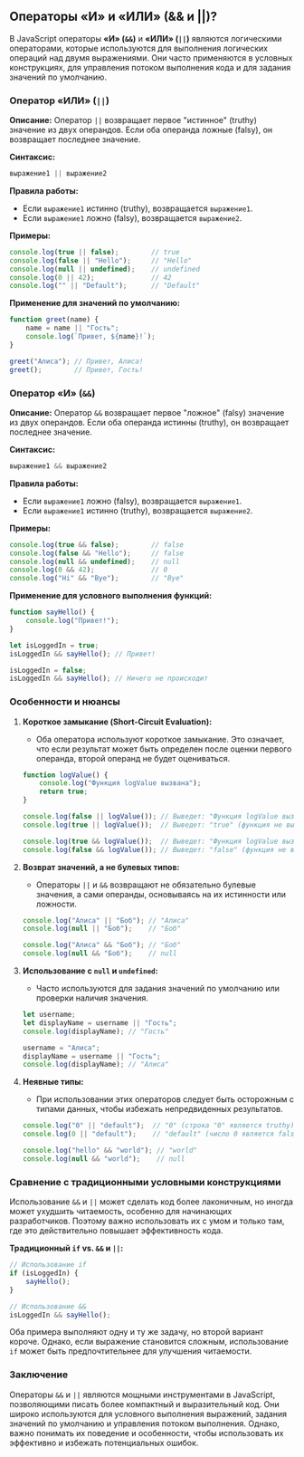 ## Операторы «И» и «ИЛИ» (&& и ||)?

В JavaScript операторы **«И» (`&&`)** и **«ИЛИ» (`||`)** являются логическими операторами, которые используются для выполнения логических операций над двумя выражениями. Они часто применяются в условных конструкциях, для управления потоком выполнения кода и для задания значений по умолчанию.

### Оператор «ИЛИ» (`||`)

**Описание:**
Оператор `||` возвращает первое "истинное" (truthy) значение из двух операндов. Если оба операнда ложные (falsy), он возвращает последнее значение.

**Синтаксис:**
```javascript
выражение1 || выражение2
```

**Правила работы:**
- Если `выражение1` истинно (truthy), возвращается `выражение1`.
- Если `выражение1` ложно (falsy), возвращается `выражение2`.

**Примеры:**

```javascript
console.log(true || false);        // true
console.log(false || "Hello");     // "Hello"
console.log(null || undefined);    // undefined
console.log(0 || 42);              // 42
console.log("" || "Default");      // "Default"
```

**Применение для значений по умолчанию:**

```javascript
function greet(name) {
    name = name || "Гость";
    console.log(`Привет, ${name}!`);
}

greet("Алиса"); // Привет, Алиса!
greet();        // Привет, Гость!
```

### Оператор «И» (`&&`)

**Описание:**
Оператор `&&` возвращает первое "ложное" (falsy) значение из двух операндов. Если оба операнда истинны (truthy), он возвращает последнее значение.

**Синтаксис:**
```javascript
выражение1 && выражение2
```

**Правила работы:**
- Если `выражение1` ложно (falsy), возвращается `выражение1`.
- Если `выражение1` истинно (truthy), возвращается `выражение2`.

**Примеры:**

```javascript
console.log(true && false);        // false
console.log(false && "Hello");     // false
console.log(null && undefined);    // null
console.log(0 && 42);              // 0
console.log("Hi" && "Bye");        // "Bye"
```

**Применение для условного выполнения функций:**

```javascript
function sayHello() {
    console.log("Привет!");
}

let isLoggedIn = true;
isLoggedIn && sayHello(); // Привет!

isLoggedIn = false;
isLoggedIn && sayHello(); // Ничего не происходит
```

### Особенности и нюансы

1. **Короткое замыкание (Short-Circuit Evaluation):**
   - Оба оператора используют короткое замыкание. Это означает, что если результат может быть определен после оценки первого операнда, второй операнд не будет оцениваться.
   
   ```javascript
   function logValue() {
       console.log("Функция logValue вызвана");
       return true;
   }

   console.log(false || logValue()); // Выведет: "Функция logValue вызвана" и затем "true"
   console.log(true || logValue());  // Выведет: "true" (функция не вызвана)

   console.log(true && logValue());  // Выведет: "Функция logValue вызвана" и затем "true"
   console.log(false && logValue()); // Выведет: "false" (функция не вызвана)
   ```

2. **Возврат значений, а не булевых типов:**
   - Операторы `||` и `&&` возвращают не обязательно булевые значения, а сами операнды, основываясь на их истинности или ложности.
   
   ```javascript
   console.log("Алиса" || "Боб"); // "Алиса"
   console.log(null || "Боб");    // "Боб"

   console.log("Алиса" && "Боб"); // "Боб"
   console.log(null && "Боб");    // null
   ```

3. **Использование с `null` и `undefined`:**
   - Часто используются для задания значений по умолчанию или проверки наличия значения.

   ```javascript
   let username;
   let displayName = username || "Гость";
   console.log(displayName); // "Гость"

   username = "Алиса";
   displayName = username || "Гость";
   console.log(displayName); // "Алиса"
   ```

4. **Неявные типы:**
   - При использовании этих операторов следует быть осторожным с типами данных, чтобы избежать непредвиденных результатов.

   ```javascript
   console.log("0" || "default");  // "0" (строка "0" является truthy)
   console.log(0 || "default");    // "default" (число 0 является falsy)

   console.log("hello" && "world"); // "world"
   console.log(null && "world");    // null
   ```

### Сравнение с традиционными условными конструкциями

Использование `&&` и `||` может сделать код более лаконичным, но иногда может ухудшить читаемость, особенно для начинающих разработчиков. Поэтому важно использовать их с умом и только там, где это действительно повышает эффективность кода.

**Традиционный `if` vs. `&&` и `||`:**

```javascript
// Использование if
if (isLoggedIn) {
    sayHello();
}

// Использование &&
isLoggedIn && sayHello();
```

Оба примера выполняют одну и ту же задачу, но второй вариант короче. Однако, если выражение становится сложным, использование `if` может быть предпочтительнее для улучшения читаемости.

### Заключение

Операторы `&&` и `||` являются мощными инструментами в JavaScript, позволяющими писать более компактный и выразительный код. Они широко используются для условного выполнения выражений, задания значений по умолчанию и управления потоком выполнения. Однако, важно понимать их поведение и особенности, чтобы использовать их эффективно и избежать потенциальных ошибок.